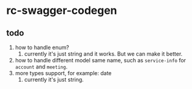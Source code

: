 # rc-swagger-codegen


## todo

1. how to handle enum?
    1. currently it's just string and it works. But we can make it better.
1. how to handle different model same name, such as `service-info` for `account` and `meeting`.
1. more types support, for example: date
    1. currently it's just string.
